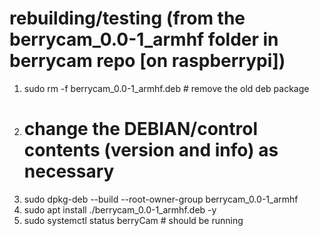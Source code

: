 # rebuilding/testing (from the berrycam_0.0-1_armhf folder in berrycam repo [on raspberrypi])
1. sudo rm -f berrycam_0.0-1_armhf.deb  # remove the old deb package
2. # change the DEBIAN/control contents (version and info) as necessary
3. sudo dpkg-deb --build --root-owner-group berrycam_0.0-1_armhf
4. sudo apt install ./berrycam_0.0-1_armhf.deb -y
5. sudo systemctl status berryCam  # should be running